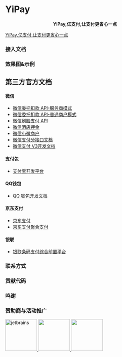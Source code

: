 # YiPay

<p align="center">
	<strong>YiPay,亿支付,让支付更省心一点</strong>
</p>

[YiPay,亿支付,让支付更省心一点](https://github.com/itutopia/YiPay/)


### 接入文档


### 效果图&示例





## 第三方官方文档 
####  微信
- [微信委托扣款 API-服务商模式](https://pay.weixin.qq.com/wiki/doc/api/pap_sl.php?chapter=17_1)
- [微信委托扣款 API-普通商户模式](https://pay.weixin.qq.com/wiki/doc/api/pap.php?chapter=17_1)
- [微信刷脸支付 API](https://pay.weixin.qq.com/wiki/doc/wxfacepay/develop/backend.html)
- [微信酒店押金](https://pay.weixin.qq.com/wiki/doc/api/deposit_sl.php?chapter=26_1)
- [微信小微商户](https://pay.weixin.qq.com/index.php/core/affiliate/micro_intro)
- [微信支付分接口文档](https://pay.weixin.qq.com/wiki/doc/apiv3/payscore.php?chapter=21_2&index=1)
- [微信支付 V3开发文档](https://pay.weixin.qq.com/wiki/doc/apiv3/wxpay/pages/api.shtml)

#### 支付包
- [支付宝开发平台](https://docs.open.alipay.com)

#### QQ钱包
- [QQ 钱包开发文档](https://qpay.qq.com/buss/doc.shtml)

####  京东支付
- [京东支付](https://payapi.jd.com)
- [京东支付聚合支付](https://mpayx.jd.com/statics/doc/docList.html)

####  银联
- [银联条码支付综合前置平台](https://up.95516.com/open/openapi?code=unionpay&sdk=IJPay)

### 联系方式

### 贡献代码

### 鸣谢

### 赞助商与活动推广

 <p align="left">
 	<a target="_blank" href="https://www.jetbrains.com/?from=IJPay">
 	    <img src="https://gitee.com/javen205/IJPay/raw/master/assets/img/jetbrains.png" height="100" alt="jetbrains">
 	</a>
 	<a left="100" target="_blank" href="https://promotion.aliyun.com/ntms/act/qwbk.html?userCode=b1hkzv2x">
        <img src="https://gitee.com/javen205/IJPay/raw/master/assets/img/aliYun.jpg" height="100" alt="">
    </a>
    <a left="100" target="_blank" href="https://cloud.tencent.com/act/cps/redirect?redirect=1048&cps_key=a21676d22e4b11a883893d54e158c1d3&from=console">
        <img src="https://gitee.com/javen205/IJPay/raw/master/assets/img/tencent_11.jpg" height="100" alt="">
    </a>
 </p>
